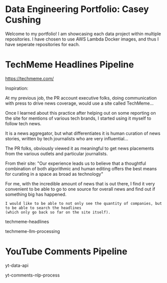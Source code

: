 # Data Engineering Portfolio: Casey Cushing

Welcome to my portfolio! I am showcasing each data project within multiple repositories. I have chosen to use AWS Lambda Docker images, and thus I have seperate repositories for each.

# TechMeme Headlines Pipeline

https://techmeme.com/

Inspiration:

At my previous job, the PR account executive folks, doing communication with press to drive news coverage, would use a site called TechMeme...

Once I learned about this practice after helping out on some reporting on the site for mentions of various tech brands, 
I started using it myself to follow tech news.

It is a news aggregator, but what differentiates it is human curation of news stories, written by tech journalists who are very influential...

The PR folks, obviously viewed it as meaningful to get news placements from the various outlets and particular journalists.

From their site: "Our experience leads us to believe that a thoughtful combination of both algorithmic and human editing offers 
		 the best means for curating in a space as broad as technology"

For me, with the incredible amount of news that is out there, I find it very convenient to be able to go to one source for overall
news and find out if something big has happened.

	I would like to be able to not only see the quantity of companies, but to be able to search the headlines 
	(which only go back so far on the site itself). 

techmeme-headlines

techmeme-llm-processing

# YouTube Comments Pipeline

yt-data-api

yt-comments-nlp-process
